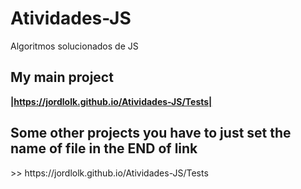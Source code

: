 # Atividades-JS
Algoritmos solucionados de JS
<h2>My main project</h2>

<strong>|https://jordlolk.github.io/Atividades-JS/Tests|</strong>

<h2>Some other projects you have to just set the name of file in the END of link</h2>
>> https://jordlolk.github.io/Atividades-JS/Tests
